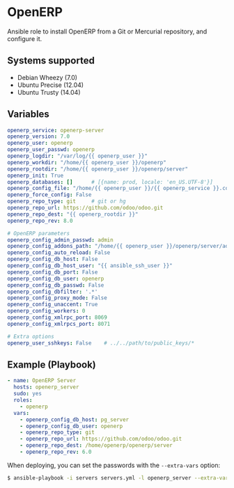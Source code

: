 # OpenERP

Ansible role to install OpenERP from a Git or Mercurial repository,
and configure it.

## Systems supported

- Debian Wheezy (7.0)
- Ubuntu Precise (12.04)
- Ubuntu Trusty (14.04)

## Variables

```yaml
openerp_service: openerp-server
openerp_version: 7.0
openerp_user: openerp
openerp_user_passwd: openerp
openerp_logdir: "/var/log/{{ openerp_user }}"
openerp_workdir: "/home/{{ openerp_user }}/openerp"
openerp_rootdir: "/home/{{ openerp_user }}/openerp/server"
openerp_init: True
openerp_databases: []      # [{name: prod, locale: 'en_US.UTF-8'}]
openerp_config_file: "/home/{{ openerp_user }}/{{ openerp_service }}.conf"
openerp_force_config: False
openerp_repo_type: git     # git or hg
openerp_repo_url: https://github.com/odoo/odoo.git
openerp_repo_dest: "{{ openerp_rootdir }}"
openerp_repo_rev: 8.0

# OpenERP parameters
openerp_config_admin_passwd: admin
openerp_config_addons_path: "/home/{{ openerp_user }}/openerp/server/addons,/home/{{ openerp_user }}/openerp/server/openerp/addons"
openerp_config_auto_reload: False
openerp_config_db_host: False
openerp_config_db_host_user: "{{ ansible_ssh_user }}"
openerp_config_db_port: False
openerp_config_db_user: openerp
openerp_config_db_passwd: False
openerp_config_dbfilter: '.*'
openerp_config_proxy_mode: False
openerp_config_unaccent: True
openerp_config_workers: 0
openerp_config_xmlrpc_port: 8069
openerp_config_xmlrpcs_port: 8071

# Extra options
openerp_user_sshkeys: False    # ../../path/to/public_keys/*
```


## Example (Playbook)

```yaml
- name: OpenERP Server
  hosts: openerp_server
  sudo: yes
  roles:
    - openerp
  vars:
    - openerp_config_db_host: pg_server
    - openerp_config_db_user: openerp
    - openerp_repo_type: git
    - openerp_repo_url: https://github.com/odoo/odoo.git
    - openerp_repo_dest: /home/openerp/openerp/server
    - openerp_repo_rev: 6.0
```

When deploying, you can set the passwords with the `--extra-vars` option:

```sh
$ ansible-playbook -i servers servers.yml -l openerp_server --extra-vars "openerp_user_passwd=pAssWorD openerp_config_admin_passwd=SuPerPassWorD openerp_config_db_passwd=PaSswOrd"
```
